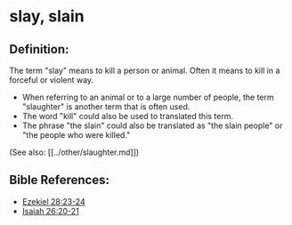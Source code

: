# slay, slain #

## Definition: ##

The term "slay" means to kill a person or animal. Often it means to kill in a forceful or violent way.

* When referring to an animal or to a large number of people, the term "slaughter" is another term that is often used.
* The word "kill" could also be used to translated this term.
* The phrase "the slain" could also be translated as "the slain people" or "the people who were killed."

(See also: [[../other/slaughter.md]])

## Bible References: ##

* [Ezekiel 28:23-24](en/tn/ezk/help/28/23)
* [Isaiah 26:20-21](en/tn/isa/help/26/20)